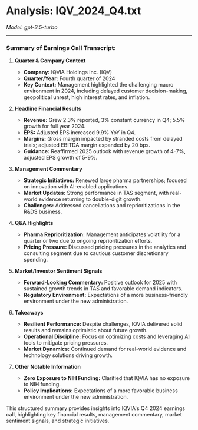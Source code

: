# Analysis: IQV_2024_Q4.txt

*Model: gpt-3.5-turbo*

---

### Summary of Earnings Call Transcript:

1. **Quarter & Company Context**
   - **Company:** IQVIA Holdings Inc. (IQV)
   - **Quarter/Year:** Fourth quarter of 2024
   - **Key Context:** Management highlighted the challenging macro environment in 2024, including delayed customer decision-making, geopolitical unrest, high interest rates, and inflation.

2. **Headline Financial Results**
   - **Revenue:** Grew 2.3% reported, 3% constant currency in Q4; 5.5% growth for full year 2024.
   - **EPS:** Adjusted EPS increased 9.9% YoY in Q4.
   - **Margins:** Gross margin impacted by stranded costs from delayed trials; adjusted EBITDA margin expanded by 20 bps.
   - **Guidance:** Reaffirmed 2025 outlook with revenue growth of 4-7%, adjusted EPS growth of 5-9%.

3. **Management Commentary**
   - **Strategic Initiatives:** Renewed large pharma partnerships; focused on innovation with AI-enabled applications.
   - **Market Updates:** Strong performance in TAS segment, with real-world evidence returning to double-digit growth.
   - **Challenges:** Addressed cancellations and reprioritizations in the R&DS business.

4. **Q&A Highlights**
   - **Pharma Reprioritization:** Management anticipates volatility for a quarter or two due to ongoing reprioritization efforts.
   - **Pricing Pressure:** Discussed pricing pressures in the analytics and consulting segment due to cautious customer discretionary spending.

5. **Market/Investor Sentiment Signals**
   - **Forward-Looking Commentary:** Positive outlook for 2025 with sustained growth trends in TAS and favorable demand indicators.
   - **Regulatory Environment:** Expectations of a more business-friendly environment under the new administration.

6. **Takeaways**
   - **Resilient Performance:** Despite challenges, IQVIA delivered solid results and remains optimistic about future growth.
   - **Operational Discipline:** Focus on optimizing costs and leveraging AI tools to mitigate pricing pressures.
   - **Market Dynamics:** Continued demand for real-world evidence and technology solutions driving growth.

7. **Other Notable Information**
   - **Zero Exposure to NIH Funding:** Clarified that IQVIA has no exposure to NIH funding.
   - **Policy Implications:** Expectations of a more favorable business environment under the new administration.

This structured summary provides insights into IQVIA's Q4 2024 earnings call, highlighting key financial results, management commentary, market sentiment signals, and strategic initiatives.